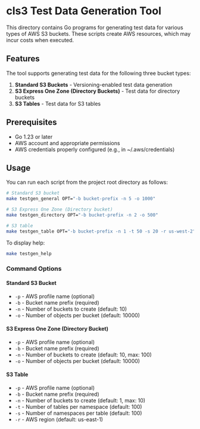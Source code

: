 # cls3 Test Data Generation Tool

This directory contains Go programs for generating test data for various types of AWS S3 buckets. These scripts create AWS resources, which may incur costs when executed.

## Features

The tool supports generating test data for the following three bucket types:

1. **Standard S3 Buckets** - Versioning-enabled test data generation
2. **S3 Express One Zone (Directory Buckets)** - Test data for directory buckets
3. **S3 Tables** - Test data for S3 tables

## Prerequisites

- Go 1.23 or later
- AWS account and appropriate permissions
- AWS credentials properly configured (e.g., in ~/.aws/credentials)

## Usage

You can run each script from the project root directory as follows:

```bash
# Standard S3 bucket
make testgen_general OPT="-b bucket-prefix -n 5 -o 1000"

# S3 Express One Zone (Directory bucket)
make testgen_directory OPT="-b bucket-prefix -n 2 -o 500"

# S3 table
make testgen_table OPT="-b bucket-prefix -n 1 -t 50 -s 20 -r us-west-2"
```

To display help:

```bash
make testgen_help
```

### Command Options

#### Standard S3 Bucket
- `-p` - AWS profile name (optional)
- `-b` - Bucket name prefix (required)
- `-n` - Number of buckets to create (default: 10)
- `-o` - Number of objects per bucket (default: 10000)

#### S3 Express One Zone (Directory Bucket)
- `-p` - AWS profile name (optional)
- `-b` - Bucket name prefix (required)
- `-n` - Number of buckets to create (default: 10, max: 100)
- `-o` - Number of objects per bucket (default: 10000)

#### S3 Table
- `-p` - AWS profile name (optional)
- `-b` - Bucket name prefix (required)
- `-n` - Number of buckets to create (default: 1, max: 10)
- `-t` - Number of tables per namespace (default: 100)
- `-s` - Number of namespaces per table (default: 100)
- `-r` - AWS region (default: us-east-1)
